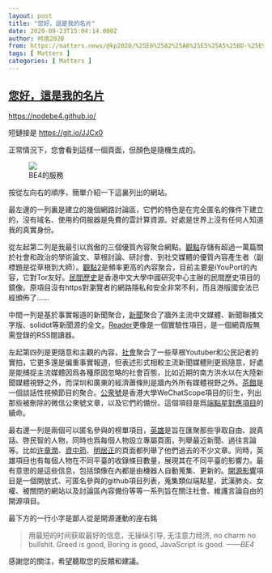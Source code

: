 ```yaml
---
layout: post
title: "您好，這是我的名片"
date: 2020-09-23T15:04:14.000Z
author: 柯痞2020
from: https://matters.news/@kp2020/%25E6%2582%25A8%25E5%25A5%25BD-%25E9%2580%2599%25E6%2598%25AF%25E6%2588%2591%25E7%259A%2584%25E5%2590%258D%25E7%2589%2587-bafyreihgjf7pkovrcha32n53cokxbrg3d2dnzb6hv4zhyqw4xkwzho5ma4
tags: [ Matters ]
categories: [ Matters ]
---
```

<!--1600873454000-->
[您好，這是我的名片](https://matters.news/@kp2020/%25E6%2582%25A8%25E5%25A5%25BD-%25E9%2580%2599%25E6%2598%25AF%25E6%2588%2591%25E7%259A%2584%25E5%2590%258D%25E7%2589%2587-bafyreihgjf7pkovrcha32n53cokxbrg3d2dnzb6hv4zhyqw4xkwzho5ma4)
------

<div>
<p><a href="https://nodebe4.github.io/" target="_blank">https://nodebe4.github.io/</a></p><p>短鏈接是 <a href="https://git.io/JJCx0" target="_blank">https://git.io/JJCx0</a></p><p>正常情況下，您會看到這樣一個頁面，但顏色是隨機生成的。</p><figure class="image">      <picture>        <source type="image/webp" media="(min-width: 768px)" srcset="https://assets.matters.news/processed/1080w/embed/68ddb573-7692-4e3b-804c-e9c5fa3985f1.webp" onerror="this.srcset='https://assets.matters.news/embed/68ddb573-7692-4e3b-804c-e9c5fa3985f1.png'">        <source media="(min-width: 768px)" srcset="https://assets.matters.news/processed/1080w/embed/68ddb573-7692-4e3b-804c-e9c5fa3985f1.png" onerror="this.srcset='https://assets.matters.news/embed/68ddb573-7692-4e3b-804c-e9c5fa3985f1.png'">        <source type="image/webp" srcset="https://assets.matters.news/processed/540w/embed/68ddb573-7692-4e3b-804c-e9c5fa3985f1.webp">        <img src="https://assets.matters.news/embed/68ddb573-7692-4e3b-804c-e9c5fa3985f1.png" srcset="https://assets.matters.news/processed/540w/embed/68ddb573-7692-4e3b-804c-e9c5fa3985f1.png" loading="lazy" referrerpolicy="no-referrer">      </picture>    <figcaption><span>BE4的服務</span></figcaption></figure><p>按從左向右的順序，簡單介紹一下這裏列出的網站。</p><p>最左邊的一列裏是建立的幾個網路討論區，它們的特色是在完全匿名的條件下建立的，沒有域名、使用的伺服器是免費的雲計算資源。好處是世界上沒有任何人知道我的真實身份。</p><p>從左起第二列是我最引以爲傲的三個優質內容聚合網點。<a href="https://nodebe4.github.io/opinion" target="_blank">觀點</a>存儲有超過一萬篇關於社會和政治的學術論文、草根討論、研討會、到社交媒體的優質內容產生者（副標題是從草根到大師）。<a href="https://nodebe4.github.io/oped2" target="_blank">觀點2</a>是頻率更高的內容聚合，目前主要是iYouPort的內容，它對Tor友好。<a href="https://nodebe4.github.io/mjlsh" target="_blank">民間歷史</a>是香港中文大學中國研究中心主辦的民間歷史項目的鏡像。原項目沒有https對瀏覽者的網路隱私和安全非常不利，而且港版國安法已經頒佈了……</p><p>中間一列是基於事實報道的新聞聚合，<a href="https://nodebe4.github.io/waimei" target="_blank">新聞</a>聚合了牆外主流中文媒體、新聞聯播文字版、solidot等新聞源的全文。<a href="https://nodebe4.github.io/news" target="_blank">Reader</a>更像是一個實驗性項目，是一個網頁版無需登錄的RSS閱讀器。</p><p>左起第四列是更隨意和主觀的內容，<a href="https://nodebe4.github.io/society" target="_blank">社會</a>聚合了一些草根Youtuber和公民記者的實拍，它更多還是偏重事實報道，但表述形式相較主流新聞媒體則更爲隨意，好處是能捕捉主流媒體因爲各種原因忽略的社會百態，比如近期的南方洪水以在大陸新聞媒體視野之外，而深圳和廣東的經濟蕭條則是牆內外所有媒體視野之外。<a href="https://nodebe4.github.io/teahouse" target="_blank">茶館</a>是一個談話性視頻節目的聚合。<a href="https://nodebe4.github.io/weixin" target="_blank">公衆號</a>是香港大學WeChatScope項目的衍生，列出那些被刪除的微信公衆號文章，以及它們的備份。這個項目是爲<a href="https://github.com/Terminus2049/Wechatscope" target="_blank">端點星對應項目</a>的續命。</p><p>最右邊一列是兩個可以匿名參與的榜單項目，<a href="https://nodebe4.github.io/hero" target="_blank">英雄</a>是旨在匯聚那些爭取自由、說真話、啓民智的人物，同時也爲每個人物設立專屬頁面，列舉最近新聞、過往言論等。比如<a href="https://nodebe4.github.io/hero/%E8%AE%B8%E7%AB%A0%E6%B6%A6/" target="_blank">许章潤</a>、<a href="https://nodebe4.github.io/hero/%E8%B5%84%E4%B8%AD%E7%AD%A0/" target="_blank">資中筠</a>、<a href="https://nodebe4.github.io/hero/%E6%98%8E%E5%B1%85%E6%AD%A3/" target="_blank">明居正</a>的頁面都列舉了他們過去的不少文章。同時，英雄項目也有每個人物在不同平臺的收錄條目數量，展現其在不同平臺的影響力。最有意思的是這些信息，包括頭像在內都是由機器人自動蒐集、更新的。<a href="https://nodebe4.github.io/impact/" target="_blank">開源影響</a>項目是一個開放式、可匿名參與的github項目列表，蒐集類似端點星、武漢肺炎、女權、被關閉的網站以及討論區內容備份等等一系列旨在關注社會、維護言論自由的開源項目。</p><p>最下方的一行小字是鄙人從是開源運動的座右銘</p><blockquote>用最短的时间获取最好的信息，无操纵引导, 无注意力经济, no charm no bullshit. Greed is good, Boring is good, JavaScript is good. <em>——BE4</em></blockquote><p>感謝您的關注，希望聽取您的反饋和建議。</p><p><br></p>
</div>

